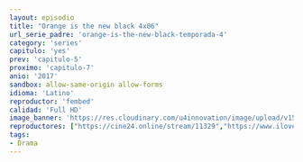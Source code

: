 ```yaml
---
layout: episodio
title: "Orange is the new black 4x06"
url_serie_padre: 'orange-is-the-new-black-temporada-4'
category: 'series'
capitulo: 'yes'
prev: 'capitulo-5'
proximo: 'capitulo-7'
anio: '2017'
sandbox: allow-same-origin allow-forms
idioma: 'Latino'
reproductor: 'fembed'
calidad: 'Full HD'
image_banner: 'https://res.cloudinary.com/u4innovation/image/upload/v1565152608/maxresdefault-min_vy9nnj.jpg'
reproductores: ["https://cine24.online/stream/11329","https://www.ilovefembed.best/v/wp-4runqem8z-ye"]
tags:
- Drama
---
```













